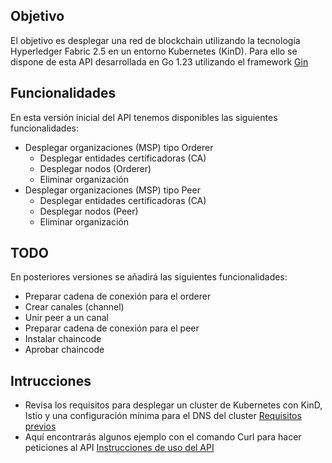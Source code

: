 ## Objetivo

El objetivo es desplegar una red de blockchain utilizando la tecnología Hyperledger Fabric 2.5 en un entorno Kubernetes (KinD). Para ello se dispone de esta API desarrollada en Go 1.23 utilizando el framework [Gin](https://gin-gonic.com/)

## Funcionalidades
En esta versión inicial del API tenemos disponibles las siguientes funcionalidades:

- Desplegar organizaciones (MSP) tipo Orderer
  - Desplegar entidades certificadoras (CA)
  - Desplegar nodos (Orderer)
  - Eliminar organización
- Desplegar organizaciones (MSP) tipo Peer
  - Desplegar entidades certificadoras (CA)
  - Desplegar nodos (Peer)
  - Eliminar organización

## TODO
En posteriores versiones se añadirá las siguientes funcionalidades:

- Preparar cadena de conexión para el orderer
- Crear canales (channel)
- Unir peer a un canal
- Preparar cadena de conexión para el peer
- Instalar chaincode
- Aprobar chaincode

## Intrucciones
- Revisa los requisitos para desplegar un cluster de Kubernetes con KinD, Istio y una configuración mínima para el DNS del cluster [Requisitos previos](docs/REQUISITES.md)
- Aquí encontrarás algunos ejemplo con el comando Curl para hacer peticiones al API [Instrucciones de uso del API](docs/USAGE.md)

